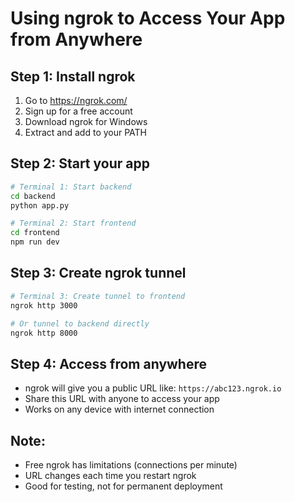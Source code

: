 # Using ngrok to Access Your App from Anywhere

## Step 1: Install ngrok
1. Go to https://ngrok.com/
2. Sign up for a free account
3. Download ngrok for Windows
4. Extract and add to your PATH

## Step 2: Start your app
```bash
# Terminal 1: Start backend
cd backend
python app.py

# Terminal 2: Start frontend  
cd frontend
npm run dev
```

## Step 3: Create ngrok tunnel
```bash
# Terminal 3: Create tunnel to frontend
ngrok http 3000

# Or tunnel to backend directly
ngrok http 8000
```

## Step 4: Access from anywhere
- ngrok will give you a public URL like: `https://abc123.ngrok.io`
- Share this URL with anyone to access your app
- Works on any device with internet connection

## Note: 
- Free ngrok has limitations (connections per minute)
- URL changes each time you restart ngrok
- Good for testing, not for permanent deployment 